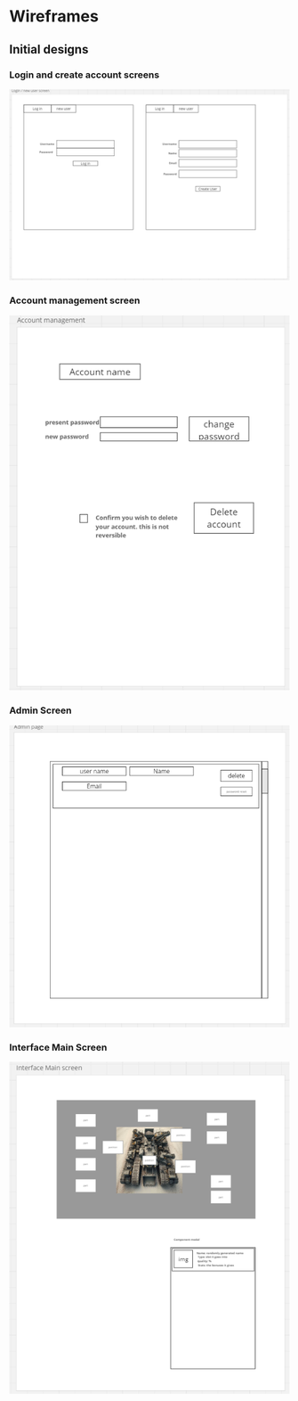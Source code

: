 # Wireframes

## Initial designs

### Login and create account screens

![login and account screen wireframe](./Images/loginnewuser.png)

### Account management screen

![Account Management](./Images/accountManagement.png)

### Admin Screen

![Admin Screen](./Images/admin.png)

### Interface Main Screen

![Main player screen](./Images/mainScreen.png)